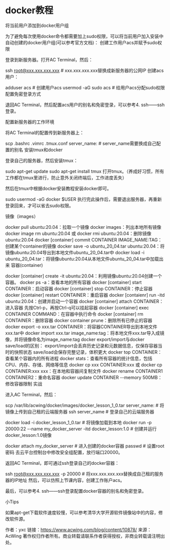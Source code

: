 # docker教程
将当前用户添加到docker用户组

为了避免每次使用docker命令都需要加上sudo权限，可以将当前用户加入安装中自动创建的docker用户组(可以参考官方文档)：
创建工作用户acs并赋予sudo权限

登录到新服务器。打开AC Terminal，然后：

ssh root@xxx.xxx.xxx.xxx  # xxx.xxx.xxx.xxx替换成新服务器的公网IP
创建acs用户：

adduser acs  # 创建用户acs
usermod -aG sudo acs  # 给用户acs分配sudo权限
配置免密登录方式

退回AC Terminal，然后配置acs用户的别名和免密登录，可以参考4. ssh——ssh登录。

配置新服务器的工作环境

将AC Terminal的配置传到新服务器上：

scp .bashrc .vimrc .tmux.conf server_name:  # server_name需要换成自己配置的别名
安装tmux和docker

登录自己的服务器，然后安装tmux：

sudo apt-get update
sudo apt-get install tmux
打开tmux。（养成好习惯，所有工作都在tmux里进行，防止意外关闭终端后，工作进度丢失）

然后在tmux中根据docker安装教程安装docker即可。

sudo usermod -aG docker $USER
执行完此操作后，需要退出服务器，再重新登录回来，才可以省去sudo权限。

镜像（images）

docker pull ubuntu:20.04：拉取一个镜像
docker images：列出本地所有镜像
docker image rm ubuntu:20.04 或 docker rmi ubuntu:20.04：删除镜像ubuntu:20.04
docker [container] commit CONTAINER IMAGE_NAME:TAG：创建某个container的镜像
docker save -o ubuntu_20_04.tar ubuntu:20.04：将镜像ubuntu:20.04导出到本地文件ubuntu_20_04.tar中
docker load -i ubuntu_20_04.tar：将镜像ubuntu:20.04从本地文件ubuntu_20_04.tar中加载出来
容器(container)

docker [container] create -it ubuntu:20.04：利用镜像ubuntu:20.04创建一个容器。
docker ps -a：查看本地的所有容器
docker [container] start CONTAINER：启动容器
docker [container] stop CONTAINER：停止容器
docker [container] restart CONTAINER：重启容器
docker [contaienr] run -itd ubuntu:20.04：创建并启动一个容器
docker [container] attach CONTAINER：进入容器
先按Ctrl-p，再按Ctrl-q可以挂起容器
docker [container] exec CONTAINER COMMAND：在容器中执行命令
docker [container] rm CONTAINER：删除容器
docker container prune：删除所有已停止的容器
docker export -o xxx.tar CONTAINER：将容器CONTAINER导出到本地文件xxx.tar中
docker import xxx.tar image_name:tag：将本地文件xxx.tar导入成镜像，并将镜像命名为image_name:tag
docker export/import与docker save/load的区别：
export/import会丢弃历史记录和元数据信息，仅保存容器当时的快照状态
save/load会保存完整记录，体积更大
docker top CONTAINER：查看某个容器内的所有进程
docker stats：查看所有容器的统计信息，包括CPU、内存、存储、网络等信息
docker cp xxx CONTAINER:xxx 或 docker cp CONTAINER:xxx xxx：在本地和容器间复制文件
docker rename CONTAINER1 CONTAINER2：重命名容器
docker update CONTAINER --memory 500MB：修改容器限制
实战

进入AC Terminal，然后：

scp /var/lib/acwing/docker/images/docker_lesson_1_0.tar server_name:  # 将镜像上传到自己租的云端服务器
ssh server_name  # 登录自己的云端服务器

docker load -i docker_lesson_1_0.tar  # 将镜像加载到本地
docker run -p 20000:22 --name my_docker_server -itd docker_lesson:1.0  # 创建并运行docker_lesson:1.0镜像

docker attach my_docker_server  # 进入创建的docker容器
passwd  # 设置root密码
去云平台控制台中修改安全组配置，放行端口20000。

返回AC Terminal，即可通过ssh登录自己的docker容器：

ssh root@xxx.xxx.xxx.xxx -p 20000  # 将xxx.xxx.xxx.xxx替换成自己租的服务器的IP地址
然后，可以仿照上节课内容，创建工作账户acs。

最后，可以参考4. ssh——ssh登录配置docker容器的别名和免密登录。

小Tips

如果apt-get下载软件速度较慢，可以参考清华大学开源软件镜像站中的内容，修改软件源。

作者：yxc
链接：https://www.acwing.com/blog/content/10878/
来源：AcWing
著作权归作者所有。商业转载请联系作者获得授权，非商业转载请注明出处。
